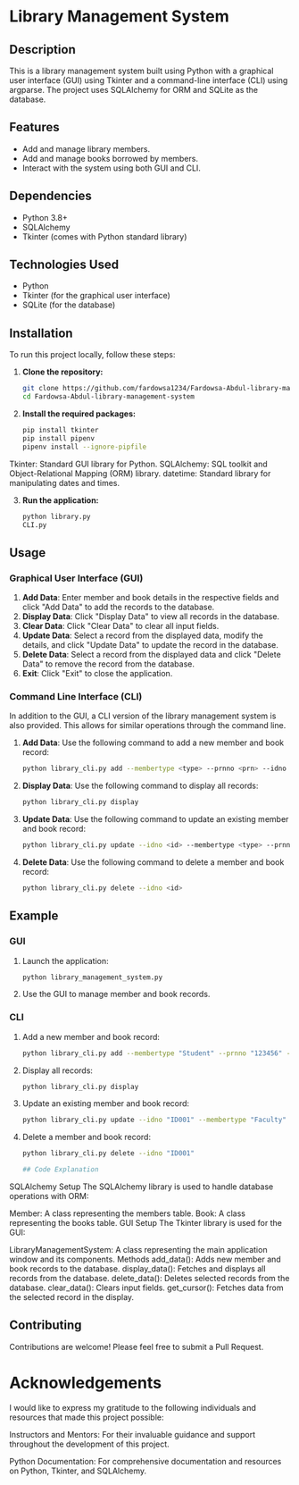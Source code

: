 # Library Management System

## Description
This is a library management system built using Python with a graphical user interface (GUI) using Tkinter and a command-line interface (CLI) using argparse. The project uses SQLAlchemy for ORM and SQLite as the database.

## Features
- Add and manage library members.
- Add and manage books borrowed by members.
- Interact with the system using both GUI and CLI.

## Dependencies
- Python 3.8+
- SQLAlchemy
- Tkinter (comes with Python standard library)


## Technologies Used

- Python
- Tkinter (for the graphical user interface)
- SQLite (for the database)

## Installation

To run this project locally, follow these steps:

1. **Clone the repository:**

    ```bash
    git clone https://github.com/fardowsa1234/Fardowsa-Abdul-library-management-system.git
    cd Fardowsa-Abdul-library-management-system
    ```



2. **Install the required packages:**

    ```bash
    pip install tkinter
    pip install pipenv
    pipenv install --ignore-pipfile

    ```
Tkinter: Standard GUI library for Python.
SQLAlchemy: SQL toolkit and Object-Relational Mapping (ORM) library.
datetime: Standard library for manipulating dates and times.


3. **Run the application:**

    ```bash
    python library.py
    CLI.py
    ```


## Usage

### Graphical User Interface (GUI)

1. **Add Data**: Enter member and book details in the respective fields and click "Add Data" to add the records to the database.
2. **Display Data**: Click "Display Data" to view all records in the database.
3. **Clear Data**: Click "Clear Data" to clear all input fields.
4. **Update Data**: Select a record from the displayed data, modify the details, and click "Update Data" to update the record in the database.
5. **Delete Data**: Select a record from the displayed data and click "Delete Data" to remove the record from the database.
6. **Exit**: Click "Exit" to close the application.

### Command Line Interface (CLI)

In addition to the GUI, a CLI version of the library management system is also provided. This allows for similar operations through the command line.

1. **Add Data**: Use the following command to add a new member and book record:

    ```bash
    python library_cli.py add --membertype <type> --prnno <prn> --idno <id> --firstname <first> --lastname <last> --address1 <addr1> --address2 <addr2> --postcode <postcode> --mobile <mobile> --bookid <bookid> --title <title> --author <author> --dateborrowed <dd/mm/yyyy> --daysonbook <days> --dateoverdue <dd/mm/yyyy> --latereturnfine <fine>
    ```

2. **Display Data**: Use the following command to display all records:

    ```bash
    python library_cli.py display
    ```

3. **Update Data**: Use the following command to update an existing member and book record:

    ```bash
    python library_cli.py update --idno <id> --membertype <type> --prnno <prn> --firstname <first> --lastname <last> --address1 <addr1> --address2 <addr2> --postcode <postcode> --mobile <mobile> --bookid <bookid> --title <title> --author <author> --dateborrowed <dd/mm/yyyy> --daysonbook <days> --dateoverdue <dd/mm/yyyy> --latereturnfine <fine>
    ```

4. **Delete Data**: Use the following command to delete a member and book record:

    ```bash
    python library_cli.py delete --idno <id>
    ```

## Example

### GUI

1. Launch the application:

    ```bash
    python library_management_system.py
    ```

2. Use the GUI to manage member and book records.

### CLI

1. Add a new member and book record:

    ```bash
    python library_cli.py add --membertype "Student" --prnno "123456" --idno "ID001" --firstname "John" --lastname "Doe" --address1 "123 Main St" --address2 "Apt 4" --postcode "12345" --mobile "9876543210" --bookid "B001" --title "Python Programming" --author "Author Name" --dateborrowed "01/01/2023" --daysonbook "14" --dateoverdue "15/01/2023" --latereturnfine "$5"
    ```

2. Display all records:

    ```bash
    python library_cli.py display
    ```

3. Update an existing member and book record:

    ```bash
    python library_cli.py update --idno "ID001" --membertype "Faculty" --prnno "654321" --firstname "Jane" --lastname "Doe" --address1 "456 Elm St" --address2 "Suite 2" --postcode "54321" --mobile "1234567890" --bookid "B002" --title "Advanced Python" --author "Another Author" --dateborrowed "05/01/2023" --daysonbook "7" --dateoverdue "12/01/2023" --latereturnfine "$10"
    ```

4. Delete a member and book record:

    ```bash
    python library_cli.py delete --idno "ID001"

    ## Code Explanation
SQLAlchemy Setup
The SQLAlchemy library is used to handle database operations with ORM:

Member: A class representing the members table.
Book: A class representing the books table.
GUI Setup
The Tkinter library is used for the GUI:

LibraryManagementSystem: A class representing the main application window and its components.
Methods
add_data(): Adds new member and book records to the database.
display_data(): Fetches and displays all records from the database.
delete_data(): Deletes selected records from the database.
clear_data(): Clears input fields.
get_cursor(): Fetches data from the selected record in the display.

## Contributing

Contributions are welcome! Please feel free to submit a Pull Request.

# Acknowledgements
I would like to express my gratitude to the following individuals and resources that made this project possible:

Instructors and Mentors: For their invaluable guidance and support throughout the development of this project.

Python Documentation: For comprehensive documentation and resources on Python, Tkinter, and SQLAlchemy.

